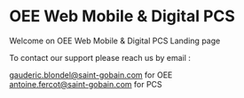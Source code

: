 # OEE Web Mobile & Digital PCS
Welcome on OEE Web Mobile & Digital PCS Landing page

To contact our support please reach us by email :

gauderic.blondel@saint-gobain.com for OEE  
antoine.fercot@saint-gobain.com for PCS

